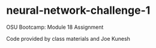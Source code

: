 # neural-network-challenge-1
OSU Bootcamp: Module 18 Assignment


Code provided by class materials and Joe Kunesh
